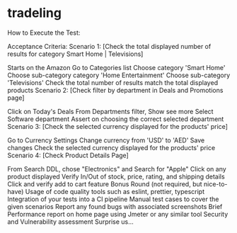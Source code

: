 # tradeling
How to Execute the Test:



Acceptance Criteria:
Scenario 1: [Check the total displayed number of results for category Smart Home | Televisions]

Starts on the Amazon
Go to Categories list
Choose category 'Smart Home'
Choose sub-category category 'Home Entertainment'
Choose sub-category 'Televisions'
Check the total number of results match the total displayed products
Scenario 2: [Check filter by department in Deals and Promotions page]

Click on Today's Deals
From Departments filter, Show see more
Select Software department
Assert on choosing the correct selected department
Scenario 3: [Check the selected currency displayed for the products' price]

Go to Currency Settings
Change currency from 'USD' to 'AED'
Save changes
Check the selected currency displayed for the products' price
Scenario 4: [Check Product Details Page]

From Search DDL, chose "Electronics" and Search for "Apple"
Click on any product displayed
Verify In/Out of stock, price, rating, and shipping details
Click and verify add to cart feature
Bonus Round (not required, but nice-to-have)
Usage of code quality tools such as eslint, prettier, typescript
Integration of your tests into a CI pipeline
Manual test cases to cover the given scenarios
Report any found bugs with associated screenshots
Brief Performance report on home page using Jmeter or any similar tool
Security and Vulnerability assessment
Surprise us…

